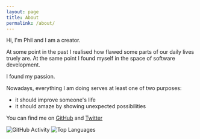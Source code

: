 ```yaml
---
layout: page
title: About
permalink: /about/
---
```


Hi, I'm Phil and I am a creator.

At some point in the past I realised how flawed some parts of our daily lives truely are. At the same point I found myself in the space of software development.

I found my passion.

Nowadays, everything I am doing serves at least one of two purposes:

- it should improve someone's life
- it should amaze by showing unexpected possibilities

You can find me on [GitHub](https://github.com/philprime) and [Twitter](https://twitter.com/philprimes)

![GitHub Activity](https://github-readme-stats.vercel.app/api?username=philprime&show_icons=true&count_private=true)
![Top Languages](https://github-readme-stats.vercel.app/api/top-langs/?username=philprime&langs_count=8)
